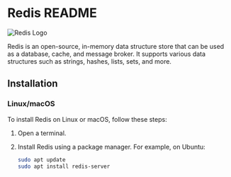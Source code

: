 # Redis README

![Redis Logo](https://upload.wikimedia.org/wikipedia/en/thumb/6/6b/Redis_Logo.svg/320px-Redis_Logo.svg.png)

Redis is an open-source, in-memory data structure store that can be used as a database, cache, and message broker. It supports various data structures such as strings, hashes, lists, sets, and more.

## Installation

### Linux/macOS

To install Redis on Linux or macOS, follow these steps:

1. Open a terminal.
2. Install Redis using a package manager. For example, on Ubuntu:
   
   ```bash
   sudo apt update
   sudo apt install redis-server

